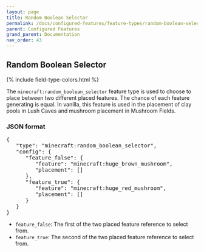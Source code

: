 ```yaml
---
layout: page
title: Random Boolean Selector
permalink: /docs/configured-features/feature-types/random-boolean-selector/
parent: Configured Features
grand_parent: Documentation
nav_order: 43
---
```


## Random Boolean Selector

<head>
    {% include field-type-colors.html %}
</head>

The `minecraft:random_boolean_selector` feature type is used to choose to place between two different placed features. The chance of each feature generating is equal. In vanilla, this feature is used in the placement of clay pools in Lush Caves and mushroom placement in Mushroom Fields.

### JSON format

<pre>
{
   "type": "minecraft:random_boolean_selector",
   "config": {
      "feature_false": {
         "feature": "minecraft:huge_brown_mushroom",
         "placement": []
      },
      "feature_true": {
         "feature": "minecraft:huge_red_mushroom",
         "placement": []
      }
   }
}
</pre>

* `feature_false`: The first of the two placed feature reference to select from.
* `feature_true`: The second of the two placed feature reference to select from.